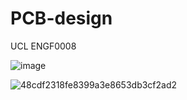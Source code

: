# PCB-design
UCL ENGF0008

![image](https://github.com/user-attachments/assets/f6a44a07-9f5f-4678-aeef-b01267ccd287)

![48cdf2318fe8399a3e8653db3cf2ad2](https://github.com/user-attachments/assets/ebcefd91-0019-42db-8b65-398480f3964f)
